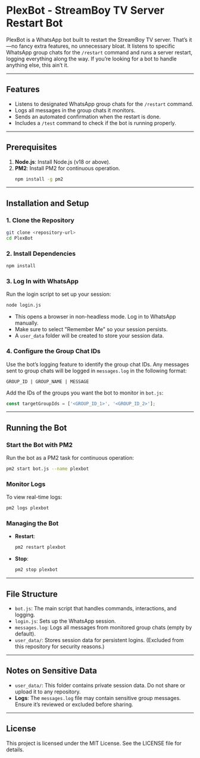 
# PlexBot - StreamBoy TV Server Restart Bot

PlexBot is a WhatsApp bot built to restart the StreamBoy TV server. That’s it—no fancy extra features, no unnecessary bloat. It listens to specific WhatsApp group chats for the `/restart` command and runs a server restart, logging everything along the way. If you’re looking for a bot to handle anything else, this ain’t it.

---

## Features
- Listens to designated WhatsApp group chats for the `/restart` command.
- Logs all messages in the group chats it monitors.
- Sends an automated confirmation when the restart is done.
- Includes a `/test` command to check if the bot is running properly.

---

## Prerequisites
1. **Node.js**: Install Node.js (v18 or above).
2. **PM2**: Install PM2 for continuous operation.
   ```bash
   npm install -g pm2
   ```

---

## Installation and Setup

### 1. Clone the Repository
```bash
git clone <repository-url>
cd PlexBot
```

### 2. Install Dependencies
```bash
npm install
```

### 3. Log In with WhatsApp
Run the login script to set up your session:
```bash
node login.js
```

- This opens a browser in non-headless mode. Log in to WhatsApp manually.
- Make sure to select "Remember Me" so your session persists.
- A `user_data` folder will be created to store your session data.

### 4. Configure the Group Chat IDs
Use the bot’s logging feature to identify the group chat IDs. Any messages sent to group chats will be logged in `messages.log` in the following format:
```
GROUP_ID | GROUP_NAME | MESSAGE
```

Add the IDs of the groups you want the bot to monitor in `bot.js`:
```javascript
const targetGroupIds = ['<GROUP_ID_1>', '<GROUP_ID_2>'];
```

---

## Running the Bot

### Start the Bot with PM2
Run the bot as a PM2 task for continuous operation:
```bash
pm2 start bot.js --name plexbot
```

### Monitor Logs
To view real-time logs:
```bash
pm2 logs plexbot
```

### Managing the Bot
- **Restart**:
  ```bash
  pm2 restart plexbot
  ```
- **Stop**:
  ```bash
  pm2 stop plexbot
  ```

---

## File Structure
- `bot.js`: The main script that handles commands, interactions, and logging.
- `login.js`: Sets up the WhatsApp session.
- `messages.log`: Logs all messages from monitored group chats (empty by default).
- `user_data/`: Stores session data for persistent logins. (Excluded from this repository for security reasons.)

---

## Notes on Sensitive Data
- `user_data/`: This folder contains private session data. Do not share or upload it to any repository.
- **Logs**: The `messages.log` file may contain sensitive group messages. Ensure it’s reviewed or excluded before sharing.

---

## License
This project is licensed under the MIT License. See the LICENSE file for details.

